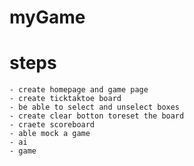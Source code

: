 # myGame

# steps
    - create homepage and game page
    - create ticktaktoe board
    - be able to select and unselect boxes
    - create clear botton toreset the board
    - craete scoreboard
    - able mock a game
    - ai
    - game
    
